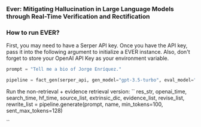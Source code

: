 ### Ever: Mitigating Hallucination in Large Language Models through Real-Time Verification and Rectification

### How to run EVER?
First, you may need to have a Serper API key. Once you have the API key, pass it into the following argument to initialize a EVER instance. Also, don't forget to store your OpenAI API Key as your environment variable. 
```Python
prompt = "Tell me a bio of Jorge Enríquez."

pipeline = fact_gen(serper_api, gen_model="gpt-3.5-turbo", eval_model="gpt-3.5-turbo", workers_num=16)
```
Run the non-retrieval + evidence retrieval version:
``
res_str, openai_time, search_time, hf_time, source_list, extrinsic_dic, evidence_list, revise_list, rewrite_list = pipeline.generate(prompt, name, min_tokens=100, sent_max_tokens=128)

``
